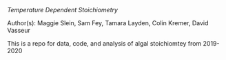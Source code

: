 *Temperature Dependent Stoichiometry*

Author(s): Maggie Slein, Sam Fey, Tamara Layden, Colin Kremer, David Vasseur

This is a repo for data, code, and analysis of algal stoichiomtey from 2019-2020
